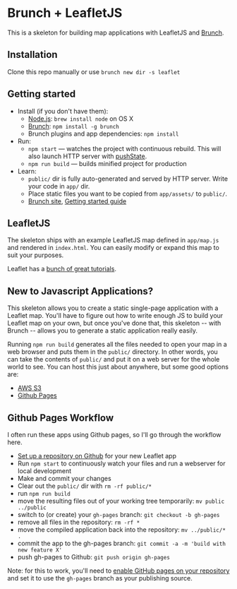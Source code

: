 # Brunch + LeafletJS

This is a skeleton for building map applications with LeafletJS and [Brunch](http://brunch.io).

## Installation

Clone this repo manually or use `brunch new dir -s leaflet`

## Getting started

* Install (if you don't have them):
    * [Node.js](http://nodejs.org): `brew install node` on OS X
    * [Brunch](http://brunch.io): `npm install -g brunch`
    * Brunch plugins and app dependencies: `npm install`
* Run:
    * `npm start` — watches the project with continuous rebuild. This will also launch HTTP server with [pushState](https://developer.mozilla.org/en-US/docs/Web/Guide/API/DOM/Manipulating_the_browser_history).
    * `npm run build` — builds minified project for production
* Learn:
    * `public/` dir is fully auto-generated and served by HTTP server.  Write your code in `app/` dir.
    * Place static files you want to be copied from `app/assets/` to `public/`.
    * [Brunch site](http://brunch.io), [Getting started guide](https://github.com/brunch/brunch-guide#readme)

## LeafletJS

The skeleton ships with an example LeafletJS map defined in `app/map.js` and rendered in `index.html`. You can easily
modify or expand this map to suit your purposes.

Leaflet has a [bunch of great tutorials](https://leafletjs.com/examples.html).

## New to Javascript Applications?

This skeleton allows you to create a static single-page application with a Leaflet map. You'll
have to figure out how to write enough JS to build your Leaflet map on your own, but once
you've done that, this skeleton -- with Brunch -- allows you to generate a static application really
easily.

Running `npm run build` generates all the files needed to open your map in a web browser and puts them
in the `public/` directory. In other words, you can take the contents of `public/` and put it on a
web server for the whole world to see. You can host this just about anywhere, but some good options are:
  * [AWS S3](https://docs.aws.amazon.com/AmazonS3/latest/dev/WebsiteHosting.html)
  * [Github Pages](https://pages.github.com/)

## Github Pages Workflow

I often run these apps using Github pages, so I'll go through the workflow here.

  * [Set up a repository on Github](https://help.github.com/articles/adding-an-existing-project-to-github-using-the-command-line/) for your new Leaflet app
  * Run `npm start` to continuously watch your files and run a webserver for local development
  * Make and commit your changes
  * Clear out the `public/` dir with `rm -rf public/*`
  * run `npm run build`
  * move the resulting files out of your working tree temporarily: `mv public ../public`
  * switch to (or create) your `gh-pages` branch: `git checkout -b gh-pages`
  * remove all files in the repository: `rm -rf *`
  * move the compiled application back into the repository: `mv ../public/* .`
  * commit the app to the gh-pages branch: `git commit -a -m 'build with new feature X'`
  * push gh-pages to Github: `git push origin gh-pages`

Note: for this to work, you'll need to
[enable GitHub pages on your repository](https://help.github.com/articles/configuring-a-publishing-source-for-github-pages/) 
and set it to use the `gh-pages` branch as your publishing source.
